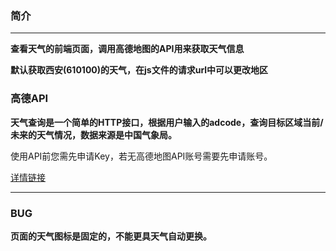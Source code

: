 ### 简介

***

**查看天气的前端页面，调用高德地图的API用来获取天气信息**

**默认获取西安(610100)的天气，在js文件的请求url中可以更改地区**

### 高德API

**天气查询是一个简单的HTTP接口，根据用户输入的adcode，查询目标区域当前/未来的天气情况，数据来源是中国气象局。**

使用API前您需先申请Key，若无高德地图API账号需要先申请账号。

[详情链接](https://lbs.amap.com/api/webservice/guide/api/weatherinfo/#t1)

***

### BUG

**页面的天气图标是固定的，不能更具天气自动更换。**

